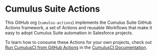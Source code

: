 # Cumulus Suite Actions

This GitHub org (`cumulus-actions`) implements the Cumulus Suite GitHub Actions framework, a set of Actions and reusable Workflows that make it easy to adopt Cumulus Suite automation in Salesforce projects.

To learn how to consume these Actions for your own projects, check out [Run CumulusCI from GitHub Actions](https://cumulusci.readthedocs.io/en/stable/github-actions.html) in the [CumulusCI Documentation](https://cumulusci.readthedocs.io/).
